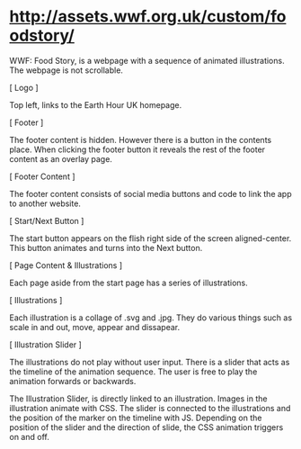 # http://assets.wwf.org.uk/custom/foodstory/

WWF: Food Story, is a webpage with a sequence of animated illustrations.
The webpage is not scrollable.

[ Logo ]

Top left, links to the Earth Hour UK homepage.

[ Footer ] 

The footer content is hidden. However there is a button in the contents place. When clicking the footer button it reveals the rest of the footer content as an overlay page.

[ Footer Content ]

The footer content consists of social media buttons and <html> code to link the app to another website.
  
[ Start/Next Button ]

The start button appears on the flish right side of the screen aligned-center. This button animates and turns into the Next button.

[ Page Content & Illustrations ]

Each page aside from the start page has a series of illustrations.

[ Illustrations ]

Each illustration is a collage of .svg and .jpg. They do various things such as scale in and out, move, appear and dissapear.

[ Illustration Slider ]

The illustrations do not play without user input. There is a slider that acts as the timeline of the animation sequence. The user is free to play the animation forwards or backwards.

The Illustration Slider, is directly linked to an illustration. Images in the illustration animate with CSS. The slider is connected to the illustrations and the position of the marker on the timeline with JS. Depending on the position of the slider and the direction of slide, the CSS animation triggers on and off.

